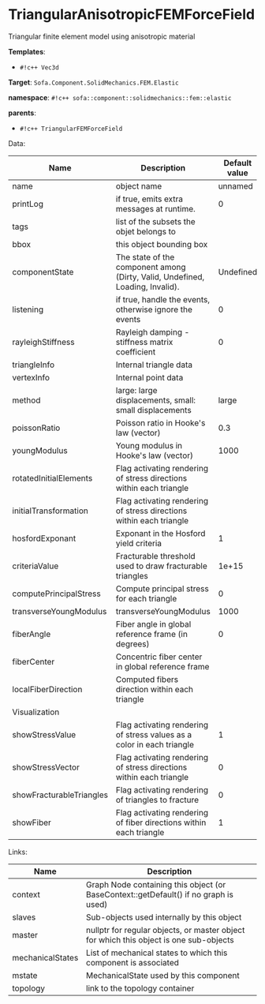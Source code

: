 # TriangularAnisotropicFEMForceField

Triangular finite element model using anisotropic material


__Templates__:

- `#!c++ Vec3d`

__Target__: `Sofa.Component.SolidMechanics.FEM.Elastic`

__namespace__: `#!c++ sofa::component::solidmechanics::fem::elastic`

__parents__: 

- `#!c++ TriangularFEMForceField`

Data: 

<table>
<thead>
    <tr>
        <th>Name</th>
        <th>Description</th>
        <th>Default value</th>
    </tr>
</thead>
<tbody>
	<tr>
		<td>name</td>
		<td>
object name
</td>
		<td>unnamed</td>
	</tr>
	<tr>
		<td>printLog</td>
		<td>
if true, emits extra messages at runtime.
</td>
		<td>0</td>
	</tr>
	<tr>
		<td>tags</td>
		<td>
list of the subsets the objet belongs to
</td>
		<td></td>
	</tr>
	<tr>
		<td>bbox</td>
		<td>
this object bounding box
</td>
		<td></td>
	</tr>
	<tr>
		<td>componentState</td>
		<td>
The state of the component among (Dirty, Valid, Undefined, Loading, Invalid).
</td>
		<td>Undefined</td>
	</tr>
	<tr>
		<td>listening</td>
		<td>
if true, handle the events, otherwise ignore the events
</td>
		<td>0</td>
	</tr>
	<tr>
		<td>rayleighStiffness</td>
		<td>
Rayleigh damping - stiffness matrix coefficient
</td>
		<td>0</td>
	</tr>
	<tr>
		<td>triangleInfo</td>
		<td>
Internal triangle data
</td>
		<td></td>
	</tr>
	<tr>
		<td>vertexInfo</td>
		<td>
Internal point data
</td>
		<td></td>
	</tr>
	<tr>
		<td>method</td>
		<td>
large: large displacements, small: small displacements
</td>
		<td>large</td>
	</tr>
	<tr>
		<td>poissonRatio</td>
		<td>
Poisson ratio in Hooke's law (vector)
</td>
		<td>0.3</td>
	</tr>
	<tr>
		<td>youngModulus</td>
		<td>
Young modulus in Hooke's law (vector)
</td>
		<td>1000</td>
	</tr>
	<tr>
		<td>rotatedInitialElements</td>
		<td>
Flag activating rendering of stress directions within each triangle
</td>
		<td></td>
	</tr>
	<tr>
		<td>initialTransformation</td>
		<td>
Flag activating rendering of stress directions within each triangle
</td>
		<td></td>
	</tr>
	<tr>
		<td>hosfordExponant</td>
		<td>
Exponant in the Hosford yield criteria
</td>
		<td>1</td>
	</tr>
	<tr>
		<td>criteriaValue</td>
		<td>
Fracturable threshold used to draw fracturable triangles
</td>
		<td>1e+15</td>
	</tr>
	<tr>
		<td>computePrincipalStress</td>
		<td>
Compute principal stress for each triangle
</td>
		<td>0</td>
	</tr>
	<tr>
		<td>transverseYoungModulus</td>
		<td>
transverseYoungModulus
</td>
		<td>1000</td>
	</tr>
	<tr>
		<td>fiberAngle</td>
		<td>
Fiber angle in global reference frame (in degrees)
</td>
		<td>0</td>
	</tr>
	<tr>
		<td>fiberCenter</td>
		<td>
Concentric fiber center in global reference frame
</td>
		<td></td>
	</tr>
	<tr>
		<td>localFiberDirection</td>
		<td>
Computed fibers direction within each triangle
</td>
		<td></td>
	</tr>
	<tr>
		<td colspan="3">Visualization</td>
	</tr>
	<tr>
		<td>showStressValue</td>
		<td>
Flag activating rendering of stress values as a color in each triangle
</td>
		<td>1</td>
	</tr>
	<tr>
		<td>showStressVector</td>
		<td>
Flag activating rendering of stress directions within each triangle
</td>
		<td>0</td>
	</tr>
	<tr>
		<td>showFracturableTriangles</td>
		<td>
Flag activating rendering of triangles to fracture
</td>
		<td>0</td>
	</tr>
	<tr>
		<td>showFiber</td>
		<td>
Flag activating rendering of fiber directions within each triangle
</td>
		<td>1</td>
	</tr>

</tbody>
</table>

Links: 

| Name | Description |
| ---- | ----------- |
|context|Graph Node containing this object (or BaseContext::getDefault() if no graph is used)|
|slaves|Sub-objects used internally by this object|
|master|nullptr for regular objects, or master object for which this object is one sub-objects|
|mechanicalStates|List of mechanical states to which this component is associated|
|mstate|MechanicalState used by this component|
|topology|link to the topology container|



